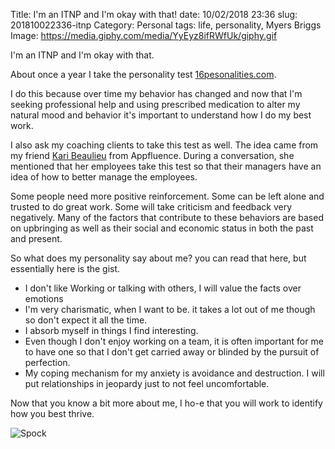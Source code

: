 Title: I'm an ITNP and I'm okay with that!
date: 10/02/2018 23:36
slug: 201810022336-itnp
Category: Personal
tags: life, personality, Myers Briggs
Image: https://media.giphy.com/media/YyEyz8ifRWfUk/giphy.gif

I'm an ITNP and I'm okay with that.

About once a year I take the personality test [16pesonalities.com][1]. 

I do this because over time my behavior has changed and now that I'm seeking professional help and using prescribed medication to alter my natural mood and behavior it's important to understand how I do my best work. 

I also ask my coaching clients to take this test as well. The idea came from my friend [Kari Beaulieu][2] from Appfluence. During a conversation, she mentioned that her employees take this test so that their managers have an idea of how to better manage the employees. 

Some people need more positive reinforcement. Some can be left alone and trusted to do great work. Some will take criticism and feedback very negatively.  Many of the factors that contribute to these behaviors are based on upbringing as well as their social and economic status in both the past and present. 

So what does my personality say about me? you can read that here, but essentially here is the gist.

- I don't like Working or talking with others, I will value the facts over emotions
- I'm very charismatic, when I want to be. it takes a lot out of me though so don't expect it all the time.
- I absorb myself in things I find interesting.
- Even though I don't enjoy working on a team, it is often important for me to have one so that I don't get carried away or blinded by the pursuit of perfection. 
- My coping mechanism for my anxiety is avoidance and destruction. I will put relationships in jeopardy just to not feel uncomfortable. 

Now that you know a bit more about me, I ho-e that you will work to identify how you best thrive. 

![Spock](https://media.giphy.com/media/YyEyz8ifRWfUk/giphy.gif)

[1]: https://www.16personalities.com/ ""
[2]: https://twitter.com/karibeaulieu_?lang=en ""